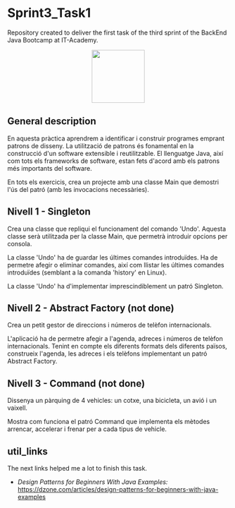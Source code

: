 # Sprint3_Task1

Repository created to deliver the first task of the third sprint of the BackEnd Java Bootcamp at IT-Academy.

<p align="center">
<img src=https://user-images.githubusercontent.com/72571435/179958350-c8db27b9-ada1-45d3-8ab4-6f2dcd31eb30.png width="120" height="120" />
</p>

## General description

En aquesta pràctica aprendrem a identificar i construir programes emprant patrons de disseny. La utilització de patrons és fonamental en la construcció d'un software extensible i reutilitzable. El llenguatge Java, així com tots els frameworks de software, estan fets d'acord amb els patrons més importants del software.

En tots els exercicis, crea un projecte amb una classe Main que demostri l'ús del patró (amb les invocacions necessàries).

## Nivell 1 - Singleton
Crea una classe que repliqui el funcionament del comando 'Undo'. Aquesta classe serà utilitzada per la classe Main, que permetrà introduir opcions per consola.

La classe 'Undo' ha de guardar les últimes comandes introduïdes. Ha de permetre afegir o eliminar comandes, així com llistar les últimes comandes introduïdes (semblant a la comanda 'history' en Linux).

La classe 'Undo' ha d'implementar imprescindiblement un patró Singleton.

## Nivell 2 - Abstract Factory (not done)
Crea un petit gestor de direccions i números de telèfon internacionals.

L'aplicació ha de permetre afegir a l'agenda, adreces i números de telèfon internacionals. Tenint en compte els diferents formats dels diferents països, construeix l'agenda, les adreces i els telèfons implementant un patró Abstract Factory.

## Nivell 3 - Command (not done)
Dissenya un pàrquing de 4 vehicles: un cotxe, una bicicleta, un avió i un vaixell. 

Mostra com funciona el patró Command que implementa els mètodes arrencar, accelerar i frenar per a cada tipus de vehicle.

## util_links

The next links helped me a lot to finish this task.

- *Design Patterns for Beginners With Java Examples:* https://dzone.com/articles/design-patterns-for-beginners-with-java-examples

